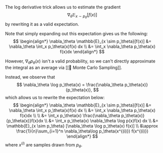 The log derivative trick allows us to estimate the gradient 
$$
\nabla_\theta \mathbb{E}_{x \sim p_\theta} [f(x)]
$$
 by rewriting it as a valid expectation.

Note that simply expanding out this expectation gives us the following: 
$$
\begin{align*} \nabla_\theta \mathbb{E}_{x \sim p_\theta}[f(x)] &= \nabla_\theta \int_x p_\theta(x)f(x) dx \\ &= \int_x \nabla_\theta p_\theta(x) f(x)dx \end{align*}
$$


However, $\nabla_\theta p_\theta(x)$ isn't a valid probability, so we can't directly approximate the integral as an average via [[🤔 Monte Carlo Sampling]].

Instead, we observe that 
$$
\nabla_\theta \log p_\theta(x) = \frac{\nabla_\theta p_\theta(x)}{p_\theta(x)},
$$
 which allows us to rewrite the expectation below: 
$$
\begin{align*} \nabla_\theta \mathbb{E}_{x \sim p_\theta}[f(x)] &= \nabla_\theta \int_x p_\theta(x)f(x) dx \\ &= \int_x \nabla_\theta p_\theta(x) f(x)dx \\ \\ &= \int_x p_\theta(x) \frac{\nabla_\theta p_\theta(x)}{p_\theta(x)}f(x)dx \\ &= \int_x p_\theta(x) \nabla_\theta \log p(x)f(x) dx \\ &= \mathbb{E}_{x \sim p_\theta} [\nabla_\theta \log p_\theta(x) f(x)] \\ &\approx \frac{1}{n}\sum_{i=1}^n \nabla_\theta\log p_\theta(x^{(i)}) f(x^{(i)}) \end{align*}
$$
 where $x^{(i)}$ are samples drawn from $p_\theta$.